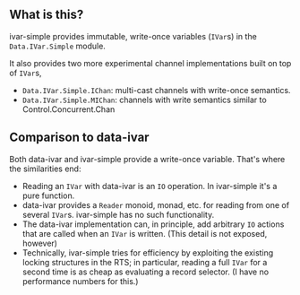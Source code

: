 ## What is this?

ivar-simple provides immutable, write-once variables (`IVar`s) in the
`Data.IVar.Simple` module.

It also provides two more experimental channel implementations built on
top of `IVar`s,

* `Data.IVar.Simple.IChan`:
  multi-cast channels with write-once semantics.
* `Data.IVar.Simple.MIChan`:
  channels with write semantics similar to Control.Concurrent.Chan

## Comparison to data-ivar

Both data-ivar and ivar-simple provide a write-once variable. That's where
the similarities end:

* Reading an `IVar` with data-ivar is an `IO` operation. In ivar-simple it's
  a pure function.
* data-ivar provides a `Reader` monoid, monad, etc. for reading from one of
  several `IVar`s. ivar-simple has no such functionality.
* The data-ivar implementation can, in principle, add arbitrary `IO` actions
  that are called when an `IVar` is written. (This detail is not exposed,
  however)
* Technically, ivar-simple tries for efficiency by exploiting the existing
  locking structures in the RTS; in particular, reading a full `IVar` for
  a second time is as cheap as evaluating a record selector.
  (I have no performance numbers for this.)
